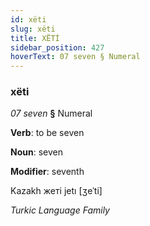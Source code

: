 ```yaml
---
id: xëti
slug: xëti
title: XËTİ
sidebar_position: 427
hoverText: 07 seven § Numeral
---
```


### xëti

*07 seven* **§** Numeral

**Verb**: to be seven

**Noun**: seven

**Modifier**: seventh

Kazakh жеті jetı [ʒeˈti]

*Turkic Language Family*